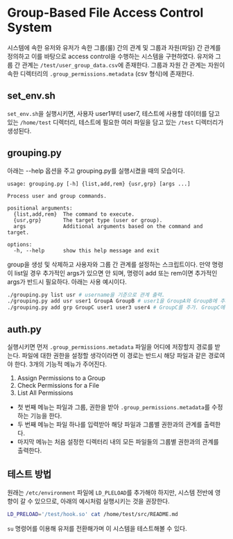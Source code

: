 # Group-Based File Access Control System

시스템에 속한 유저와 유저가 속한 그룹(룰) 간의 관계 및 그룹과 자원(파일) 간 관계를 정의하고 이를 바탕으로 access control을 수행하는 시스템을 구현하였다.
유저와 그룹 간 관계는 `/test/user_group_data.csv`에 존재한다.
그룹과 자원 간 관계는 자원이 속한 디렉터리의 `.group_permissions.metadata` (csv 형식)에 존재한다.

## set\_env.sh
`set_env.sh`을 실행시키면, 사용자 user1부터 user7, 테스트에 사용할 데이터를 담고 있는 `/home/test` 디렉터리, 테스트에 필요한 여러 파일을 담고 있는 `/test` 디렉터리가 생성된다.

## grouping.py

아래는 --help 옵션을 주고 grouping.py를 실행시켰을 때의 모습이다.

```
usage: grouping.py [-h] {list,add,rem} {usr,grp} [args ...]

Process user and group commands.

positional arguments:
  {list,add,rem}  The command to execute.
  {usr,grp}       The target type (user or group).
  args            Additional arguments based on the command and target.

options:
  -h, --help      show this help message and exit
```

group을 생성 및 삭제하고 사용자와 그룹 간 관계를 설정하는 스크립트이다. 
만약 명령이 list일 경우 추가적인 args가 있으면 안 되며, 명령이 add 또는 rem이면 추가적인 args가 반드시 필요하다.
아래는 사용 예시이다.

```bash
./grouping.py list usr # username을 기준으로 관계 출력.
./grouping.py add usr user1 GroupA GroupB # user1을 GroupA와 GroupB에 추가.
./grouping.py add grp GroupC user1 user3 user4 # GroupC를 추가. GroupC에 속한 사용자는 user1, user3, user4.
```
## auth.py

실행시키면 먼저 `.group_permissions.metadata` 파일을 어디에 저장할지 경로를 받는다. 파일에 대한 권한을 설정할 생각이라면 이 경로는 반드시 해당 파일과 같은 경로여야 한다.
3개의 기능적 메뉴가 주어진다.

1. Assign Permissions to a Group
1. Check Permissions for a File
1. List All Permissions

- 첫 번째 메뉴는 파일과 그룹, 권한을 받아 `.group_permissions.metadata`를 수정하는 기능을 한다.
- 두 번째 메뉴는 파일 하나를 입력받아 해당 파일과 그룹별 권한과의 관계를 출력한다.
- 마지막 메뉴는 처음 설정한 디렉터리 내의 모든 파일들의 그룹별 권한과의 관계를 출력한다.

## 테스트 방법 

원래는 `/etc/environment` 파일에 `LD_PLELOAD`를 추가해야 하지만, 시스템 전반에 영향이 갈 수 있으므로, 아래의 예시처럼 실행시키는 것을 권장한다.
```bash
LD_PRELOAD='/test/hook.so' cat /home/test/src/README.md
```
`su` 명령어를 이용해 유저를 전환해가며 이 시스템을 테스트해볼 수 있다.
